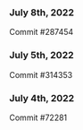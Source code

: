 ### July 8th, 2022

Commit #287454

### July 5th, 2022

Commit #314353


### July 4th, 2022

Commit #72281
